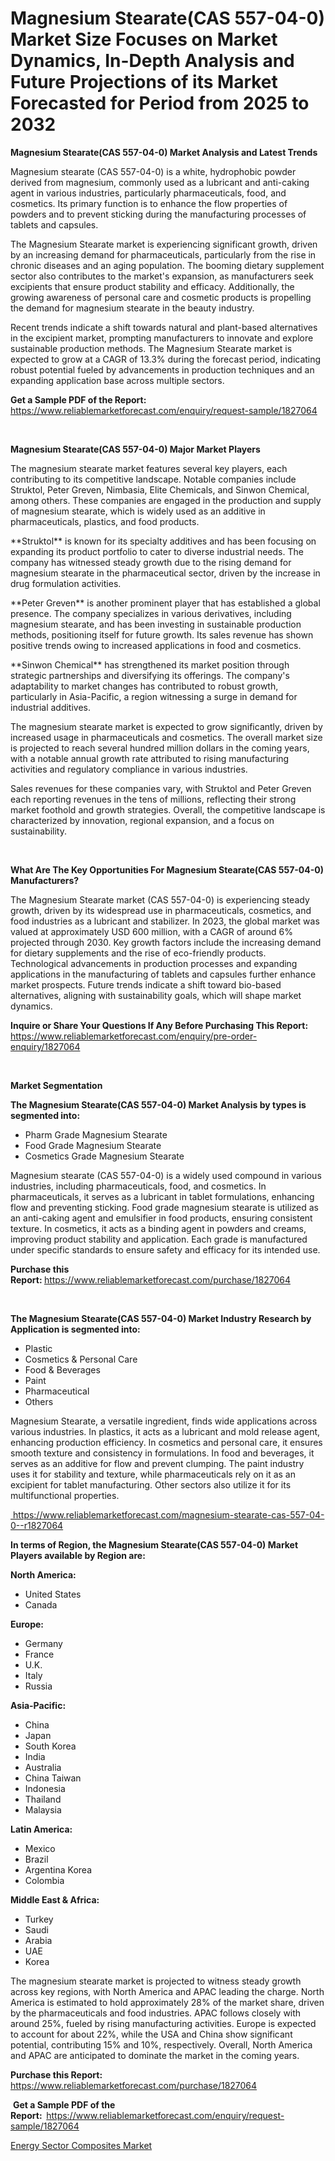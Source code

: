 <p><h1>Magnesium Stearate(CAS 557-04-0) Market Size Focuses on Market Dynamics, In-Depth Analysis and Future Projections of its Market Forecasted for Period from 2025 to 2032</h1></p><p><strong>Magnesium Stearate(CAS 557-04-0) Market Analysis and Latest Trends</strong></p>
<p><p>Magnesium stearate (CAS 557-04-0) is a white, hydrophobic powder derived from magnesium, commonly used as a lubricant and anti-caking agent in various industries, particularly pharmaceuticals, food, and cosmetics. Its primary function is to enhance the flow properties of powders and to prevent sticking during the manufacturing processes of tablets and capsules.</p><p>The Magnesium Stearate market is experiencing significant growth, driven by an increasing demand for pharmaceuticals, particularly from the rise in chronic diseases and an aging population. The booming dietary supplement sector also contributes to the market's expansion, as manufacturers seek excipients that ensure product stability and efficacy. Additionally, the growing awareness of personal care and cosmetic products is propelling the demand for magnesium stearate in the beauty industry.</p><p>Recent trends indicate a shift towards natural and plant-based alternatives in the excipient market, prompting manufacturers to innovate and explore sustainable production methods. The Magnesium Stearate market is expected to grow at a CAGR of 13.3% during the forecast period, indicating robust potential fueled by advancements in production techniques and an expanding application base across multiple sectors.</p></p>
<p><strong>Get a Sample PDF of the Report:&nbsp;</strong> <a href="https://www.reliablemarketforecast.com/enquiry/request-sample/1827064?utm_campaign=2145&utm_medium=2&utm_source=Github&utm_content=ia&utm_term=03022025&utm_id=magnesium-stearatecas-557-04-0">https://www.reliablemarketforecast.com/enquiry/request-sample/1827064</a></p>
<p>&nbsp;</p>
<p><strong>Magnesium Stearate(CAS 557-04-0) Major Market Players</strong></p>
<p><p>The magnesium stearate market features several key players, each contributing to its competitive landscape. Notable companies include Struktol, Peter Greven, Nimbasia, Elite Chemicals, and Sinwon Chemical, among others. These companies are engaged in the production and supply of magnesium stearate, which is widely used as an additive in pharmaceuticals, plastics, and food products.</p><p>**Struktol** is known for its specialty additives and has been focusing on expanding its product portfolio to cater to diverse industrial needs. The company has witnessed steady growth due to the rising demand for magnesium stearate in the pharmaceutical sector, driven by the increase in drug formulation activities.</p><p>**Peter Greven** is another prominent player that has established a global presence. The company specializes in various derivatives, including magnesium stearate, and has been investing in sustainable production methods, positioning itself for future growth. Its sales revenue has shown positive trends owing to increased applications in food and cosmetics.</p><p>**Sinwon Chemical** has strengthened its market position through strategic partnerships and diversifying its offerings. The company's adaptability to market changes has contributed to robust growth, particularly in Asia-Pacific, a region witnessing a surge in demand for industrial additives.</p><p>The magnesium stearate market is expected to grow significantly, driven by increased usage in pharmaceuticals and cosmetics. The overall market size is projected to reach several hundred million dollars in the coming years, with a notable annual growth rate attributed to rising manufacturing activities and regulatory compliance in various industries.</p><p>Sales revenues for these companies vary, with Struktol and Peter Greven each reporting revenues in the tens of millions, reflecting their strong market foothold and growth strategies. Overall, the competitive landscape is characterized by innovation, regional expansion, and a focus on sustainability.</p></p>
<p>&nbsp;</p>
<p><strong>What Are The Key Opportunities For Magnesium Stearate(CAS 557-04-0) Manufacturers?</strong></p>
<p><p>The Magnesium Stearate market (CAS 557-04-0) is experiencing steady growth, driven by its widespread use in pharmaceuticals, cosmetics, and food industries as a lubricant and stabilizer. In 2023, the global market was valued at approximately USD 600 million, with a CAGR of around 6% projected through 2030. Key growth factors include the increasing demand for dietary supplements and the rise of eco-friendly products. Technological advancements in production processes and expanding applications in the manufacturing of tablets and capsules further enhance market prospects. Future trends indicate a shift toward bio-based alternatives, aligning with sustainability goals, which will shape market dynamics.</p></p>
<p><strong>Inquire or Share Your Questions If Any Before Purchasing This Report:</strong> <a href="https://www.reliablemarketforecast.com/enquiry/pre-order-enquiry/1827064?utm_campaign=2145&utm_medium=2&utm_source=Github&utm_content=ia&utm_term=03022025&utm_id=magnesium-stearatecas-557-04-0">https://www.reliablemarketforecast.com/enquiry/pre-order-enquiry/1827064</a></p>
<p>&nbsp;</p>
<p><strong>Market Segmentation</strong></p>
<p><strong>The Magnesium Stearate(CAS 557-04-0) Market Analysis by types is segmented into:</strong></p>
<p><ul><li>Pharm Grade Magnesium Stearate</li><li>Food Grade Magnesium Stearate</li><li>Cosmetics Grade Magnesium Stearate</li></ul></p>
<p><p>Magnesium stearate (CAS 557-04-0) is a widely used compound in various industries, including pharmaceuticals, food, and cosmetics. In pharmaceuticals, it serves as a lubricant in tablet formulations, enhancing flow and preventing sticking. Food grade magnesium stearate is utilized as an anti-caking agent and emulsifier in food products, ensuring consistent texture. In cosmetics, it acts as a binding agent in powders and creams, improving product stability and application. Each grade is manufactured under specific standards to ensure safety and efficacy for its intended use.</p></p>
<p><strong>Purchase this Report:&nbsp;</strong><a href="https://www.reliablemarketforecast.com/purchase/1827064?utm_campaign=2145&utm_medium=2&utm_source=Github&utm_content=ia&utm_term=03022025&utm_id=magnesium-stearatecas-557-04-0">https://www.reliablemarketforecast.com/purchase/1827064</a></p>
<p>&nbsp;</p>
<p><strong>The Magnesium Stearate(CAS 557-04-0) Market Industry Research by Application is segmented into:</strong></p>
<p><ul><li>Plastic</li><li>Cosmetics & Personal Care</li><li>Food & Beverages</li><li>Paint</li><li>Pharmaceutical</li><li>Others</li></ul></p>
<p><p>Magnesium Stearate, a versatile ingredient, finds wide applications across various industries. In plastics, it acts as a lubricant and mold release agent, enhancing production efficiency. In cosmetics and personal care, it ensures smooth texture and consistency in formulations. In food and beverages, it serves as an additive for flow and prevent clumping. The paint industry uses it for stability and texture, while pharmaceuticals rely on it as an excipient for tablet manufacturing. Other sectors also utilize it for its multifunctional properties.</p></p>
<p><a href="https://www.reliablemarketforecast.com/magnesium-stearate-cas-557-04-0--r1827064?utm_campaign=2145&utm_medium=2&utm_source=Github&utm_content=ia&utm_term=03022025&utm_id=magnesium-stearatecas-557-04-0">&nbsp;https://www.reliablemarketforecast.com/magnesium-stearate-cas-557-04-0--r1827064</a></p>
<p><strong>In terms of Region, the Magnesium Stearate(CAS 557-04-0) Market Players available by Region are:</strong></p>
<p>
    <p> <strong> North America: </strong>
        <ul>
            <li>United States</li>
            <li>Canada</li>
        </ul>
        </p> 
    <p> <strong> Europe: </strong>
        <ul>
            <li>Germany</li>
            <li>France</li>
            <li>U.K.</li>
            <li>Italy</li>
            <li>Russia</li>
        </ul>
        </p> 
    <p> <strong> Asia-Pacific: </strong>
        <ul>
            <li>China</li>
            <li>Japan</li>
            <li>South Korea</li>
            <li>India</li>
            <li>Australia</li>
            <li>China Taiwan</li>
            <li>Indonesia</li>
            <li>Thailand</li>
            <li>Malaysia</li>
        </ul>
        </p> 
    <p> <strong> Latin America: </strong>
        <ul>
            <li>Mexico</li>
            <li>Brazil</li>
            <li>Argentina Korea</li>
            <li>Colombia</li>
        </ul>
        </p> 
    <p> <strong> Middle East & Africa: </strong>
        <ul>
            <li>Turkey</li>
            <li>Saudi</li>
            <li>Arabia</li>
            <li>UAE</li>
            <li>Korea</li>
        </ul>
    </p>
    </p>
<p><p>The magnesium stearate market is projected to witness steady growth across key regions, with North America and APAC leading the charge. North America is estimated to hold approximately 28% of the market share, driven by the pharmaceuticals and food industries. APAC follows closely with around 25%, fueled by rising manufacturing activities. Europe is expected to account for about 22%, while the USA and China show significant potential, contributing 15% and 10%, respectively. Overall, North America and APAC are anticipated to dominate the market in the coming years.</p></p>
<p><strong>Purchase this Report: </strong><a href="https://www.reliablemarketforecast.com/purchase/1827064?utm_campaign=2145&utm_medium=2&utm_source=Github&utm_content=ia&utm_term=03022025&utm_id=magnesium-stearatecas-557-04-0">https://www.reliablemarketforecast.com/purchase/1827064</a></p>
<p>&nbsp;<strong>Get a Sample PDF of the Report:&nbsp;&nbsp;</strong><a href="https://www.reliablemarketforecast.com/enquiry/request-sample/1827064?utm_campaign=2145&utm_medium=2&utm_source=Github&utm_content=ia&utm_term=03022025&utm_id=magnesium-stearatecas-557-04-0">https://www.reliablemarketforecast.com/enquiry/request-sample/1827064</a></p>
<p><strong></strong></p>
<p><p><a href="https://github.com/FahadAhmed223/Market-Research-Report-List-1/blob/main/energy-sector-composites-market.md?utm_campaign=2145&utm_medium=2&utm_source=Github&utm_content=ia&utm_term=03022025&utm_id=magnesium-stearatecas-557-04-0">Energy Sector Composites Market</a></p></p>